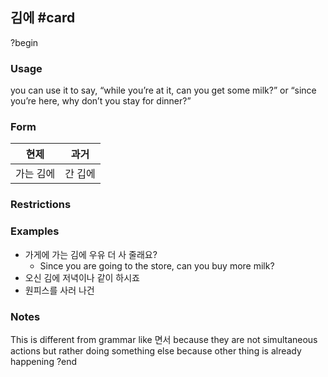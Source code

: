 ## 김에 #card
?begin
### Usage
you can use it to say, “while you’re at it, can you get some milk?” or “since you’re here, why don’t you stay for dinner?”
### Form
| 현제    | 과거   |
| ----- | ---- |
| 가는 김에 | 간 깁에 |
### Restrictions
### Examples
* 가게에 가는 김에 우유 더 사 줄래요?
	* Since you are going to the store, can you buy more milk?
* 오신 김에 저녁이나 같이 하시죠
* 원피스를 사러 나건
### Notes
This is different from grammar like 면서 because they are not simultaneous actions but rather doing something else because other thing is already happening
?end
